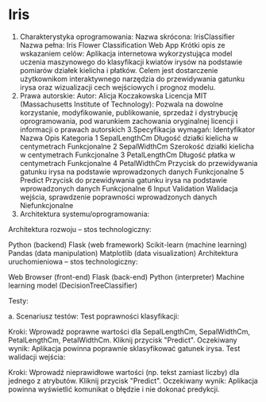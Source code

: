 # Iris
1. Charakterystyka oprogramowania:
Nazwa skrócona: IrisClassifier
Nazwa pełna: Iris Flower Classification Web App
Krótki opis ze wskazaniem celów: Aplikacja internetowa wykorzystująca model uczenia maszynowego do klasyfikacji kwiatów irysów na podstawie pomiarów działek kielicha i płatków. Celem jest dostarczenie użytkownikom interaktywnego narzędzia do przewidywania gatunku irysa oraz wizualizacji cech wejściowych i prognoz modelu.
2. Prawa autorskie:
Autor: Alicja Koczakowska
Licencja MIT (Massachusetts Institute of Technology):
Pozwala na dowolne korzystanie, modyfikowanie, publikowanie, sprzedaż i dystrybucję oprogramowania, pod warunkiem zachowania oryginalnej licencji i informacji o prawach autorskich
3.Specyfikacja wymagań:
Identyfikator	Nazwa	Opis	Kategoria
1	SepalLengthCm	Długość działki kielicha w centymetrach	Funkcjonalne
2	SepalWidthCm	Szerokość działki kielicha w centymetrach	Funkcjonalne
3	PetalLengthCm	Długość płatka w centymetrach	Funkcjonalne
4	PetalWidthCm	Przycisk do przewidywania gatunku irysa na podstawie wprowadzonych danych	Funkcjonalne
5	Predict		Przycisk do przewidywania gatunku irysa na podstawie wprowadzonych danych	Funkcjonalne
6	Input Validation	Walidacja wejścia, sprawdzenie poprawności wprowadzonych danych	Niefunkcjonalne
4. Architektura systemu/oprogramowania:

Architektura rozwoju – stos technologiczny:

Python (backend)
Flask (web framework)
Scikit-learn (machine learning)
Pandas (data manipulation)
Matplotlib (data visualization)
Architektura uruchomieniowa – stos technologiczny:

Web Browser (front-end)
Flask (back-end)
Python (interpreter)
Machine learning model (DecisionTreeClassifier)

Testy:

a. Scenariusz testów:
Test poprawności klasyfikacji:

Kroki:
Wprowadź poprawne wartości dla SepalLengthCm, SepalWidthCm, PetalLengthCm, PetalWidthCm.
Kliknij przycisk "Predict".
Oczekiwany wynik:
Aplikacja powinna poprawnie sklasyfikować gatunek irysa.
Test walidacji wejścia:

Kroki:
Wprowadź nieprawidłowe wartości (np. tekst zamiast liczby) dla jednego z atrybutów.
Kliknij przycisk "Predict".
Oczekiwany wynik:
Aplikacja powinna wyświetlić komunikat o błędzie i nie dokonać predykcji.
